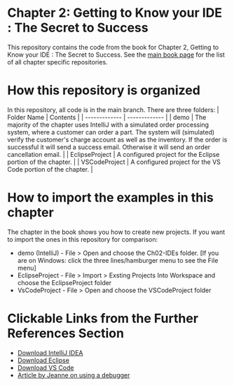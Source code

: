 # Chapter 2: Getting to Know your IDE : The Secret to Success

This repository contains the code from the book for Chapter 2, Getting to Know your IDE : The Secret to Success. See the [main book page](https://github.com/realworldjava) for the list of all chapter specific repositories.

# How this repository is organized

In this repository, all code is in the main branch. There are three folders: 
| Folder Name  | Contents |
| ------------- | ------------- |
| demo  | The majority of the chapter uses IntelliJ with a simulated order processing system, where a customer can order a part.  The system will (simulated) verify the customer's charge account as well as the inventory.  If the order is successful it will send a success email. Otherwise it will send an order cancellation email.  |
| EclipseProject  | A configured project for the Eclipse portion of the chapter. |
| VSCodeProject  | A configured project for the VS Code portion of the chapter. |

# How to import the examples in this chapter

The chapter in the book shows you how to create new projects. If you want to import the ones in this repository for comparison:

* demo (IntelliJ) - File > Open and choose the Ch02-IDEs folder. [If you are on Windows: click the three lines/hamburger menu to see the File menu]
* EclipseProject - File > Import > Exsting Projects Into Workspace and choose the EclipseProject folder
* VsCodeProject - File > Open and choose the VSCodeProject folder

# Clickable Links from the Further References Section

* [Download IntelliJ IDEA](https://www.jetbrains.com/idea)
* [Download Eclipse](https://www.eclipse.org/downloads)
* [Download VS Code](https://code.visualstudio.com/download)
* [Article by Jeanne on using a debugger](https://dev.java/learn/debugging)